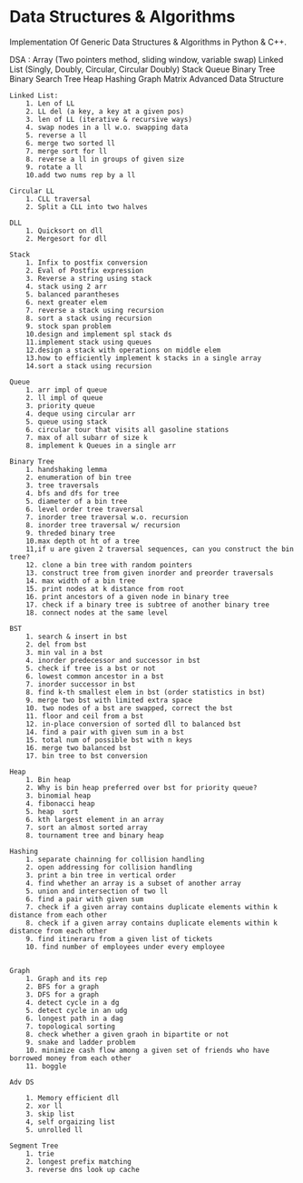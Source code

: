 # Data Structures & Algorithms
Implementation Of Generic Data Structures &amp; Algorithms in Python &amp; C++.




DSA :
	Array  (Two pointers method, sliding window, variable swap)
	Linked List (Singly, Doubly, Circular, Circular Doubly)
	Stack
	Queue
	Binary Tree
	Binary Search Tree
	Heap
	Hashing
	Graph
	Matrix
	Advanced Data Structure


	Linked List:
		1. Len of LL
		2. LL del (a key, a key at a given pos)
		3. len of LL (iterative & recursive ways)
		4. swap nodes in a ll w.o. swapping data
		5. reverse a ll
		6. merge two sorted ll
		7. merge sort for ll
		8. reverse a ll in groups of given size
		9. rotate a ll
		10.add two nums rep by a ll
		
	Circular LL
		1. CLL traversal
		2. Split a CLL into two halves
	
	DLL
		1. Quicksort on dll
		2. Mergesort for dll

	Stack
		1. Infix to postfix conversion
		2. Eval of Postfix expression
		3. Reverse a string using stack
		4. stack using 2 arr
		5. balanced parantheses
		6. next greater elem
		7. reverse a stack using recursion
		8. sort a stack using recursion
		9. stock span problem
		10.design and implement spl stack ds
		11.implement stack using queues
		12.design a stack with operations on middle elem
		13.how to efficiently implement k stacks in a single array
		14.sort a stack using recursion

	Queue
		1. arr impl of queue
		2. ll impl of queue
		3. priority queue
		4. deque using circular arr
		5. queue using stack
		6. circular tour that visits all gasoline stations
		7. max of all subarr of size k
		8. implement k Queues in a single arr

	Binary Tree
		1. handshaking lemma
		2. enumeration of bin tree
		3. tree traversals
		4. bfs and dfs for tree
		5. diameter of a bin tree
		6. level order tree traversal
		7. inorder tree traversal w.o. recursion
		8. inorder tree traversal w/ recursion
		9. threded binary tree
		10.max depth ot ht of a tree
		11,if u are given 2 traversal sequences, can you construct the bin tree?
		12. clone a bin tree with random pointers
		13. construct tree from given inorder and preorder traversals
		14. max width of a bin tree
		15. print nodes at k distance from root
		16. print ancestors of a given node in binary tree
		17. check if a binary tree is subtree of another binary tree
		18. connect nodes at the same level

	BST
		1. search & insert in bst
		2. del from bst
		3. min val in a bst
		4. inorder predecessor and successor in bst
		5. check if tree is a bst or not
		6. lowest common ancestor in a bst
		7. inorder successor in bst
		8. find k-th smallest elem in bst (order statistics in bst)
		9. merge two bst with limited extra space
		10. two nodes of a bst are swapped, correct the bst
		11. floor and ceil from a bst
		12. in-place conversion of sorted dll to balanced bst
		14. find a pair with given sum in a bst
		15. total num of possible bst with n keys
		16. merge two balanced bst
		17. bin tree to bst conversion
	
	Heap
		1. Bin heap
		2. Why is bin heap preferred over bst for priority queue?
		3. binomial heap
		4. fibonacci heap
		5. heap  sort
		6. kth largest element in an array
		7. sort an almost sorted array
		8. tournament tree and binary heap

	Hashing
		1. separate chainning for collision handling
		2. open addressing for collision handling
		3. print a bin tree in vertical order
		4. find whether an array is a subset of another array
		5. union and intersection of two ll
		6. find a pair with given sum
		7. check if a given array contains duplicate elements within k distance from each other
		8. check if a given array contains duplicate elements within k distance from each other
		9. find itineraru from a given list of tickets
		10. find number of employees under every employee


	Graph
		1. Graph and its rep
		2. BFS for a graph
		3. DFS for a graph
		4. detect cycle in a dg
		5. detect cycle in an udg
		6. longest path in a dag
		7. topological sorting
		8. check whether a given graoh in bipartite or not
		9. snake and ladder problem
		10. minimize cash flow among a given set of friends who have borrowed money from each other
		11. boggle

	Adv DS

		1. Memory efficient dll
		2. xor ll
		3. skip list
		4, self orgaizing list
		5. unrolled ll
	
	Segment Tree
		1. trie
		2. longest prefix matching
		3. reverse dns look up cache
